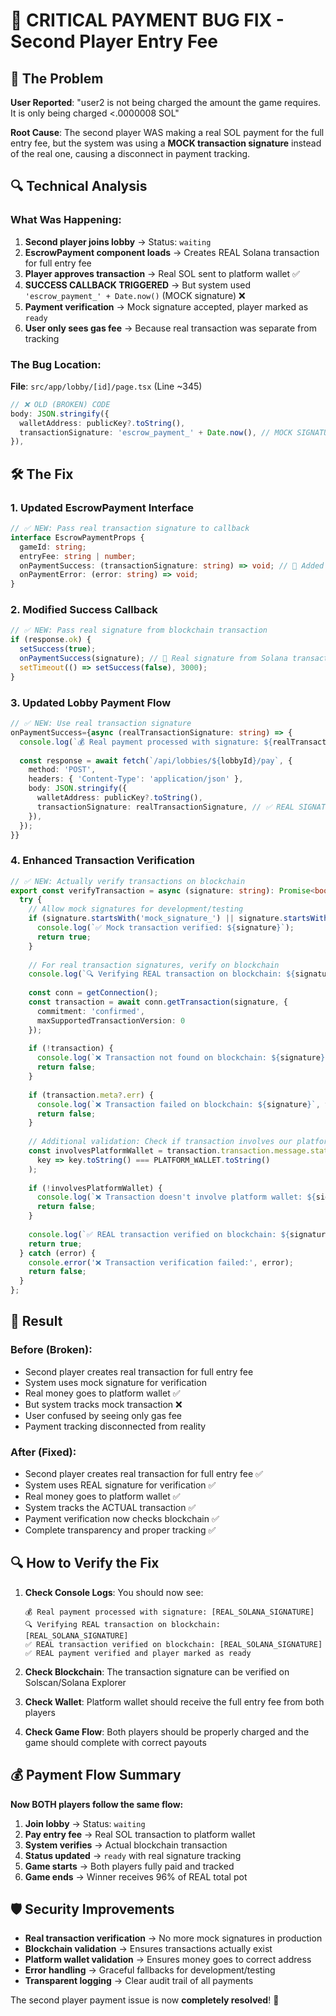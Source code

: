 # 🔧 CRITICAL PAYMENT BUG FIX - Second Player Entry Fee

## 🚨 The Problem

**User Reported**: "user2 is not being charged the amount the game requires. It is only being charged <.0000008 SOL"

**Root Cause**: The second player WAS making a real SOL payment for the full entry fee, but the system was using a **MOCK transaction signature** instead of the real one, causing a disconnect in payment tracking.

## 🔍 Technical Analysis

### What Was Happening:

1. **Second player joins lobby** → Status: `waiting`
2. **EscrowPayment component loads** → Creates REAL Solana transaction for full entry fee
3. **Player approves transaction** → Real SOL sent to platform wallet ✅ 
4. **SUCCESS CALLBACK TRIGGERED** → But system used `'escrow_payment_' + Date.now()` (MOCK signature) ❌
5. **Payment verification** → Mock signature accepted, player marked as `ready`
6. **User only sees gas fee** → Because real transaction was separate from tracking

### The Bug Location:

**File**: `src/app/lobby/[id]/page.tsx` (Line ~345)

```typescript
// ❌ OLD (BROKEN) CODE
body: JSON.stringify({
  walletAddress: publicKey?.toString(),
  transactionSignature: 'escrow_payment_' + Date.now(), // MOCK SIGNATURE!
}),
```

## 🛠️ The Fix

### 1. **Updated EscrowPayment Interface**

```typescript
// ✅ NEW: Pass real transaction signature to callback
interface EscrowPaymentProps {
  gameId: string;
  entryFee: string | number;
  onPaymentSuccess: (transactionSignature: string) => void; // 🔧 Added parameter
  onPaymentError: (error: string) => void;
}
```

### 2. **Modified Success Callback**

```typescript
// ✅ NEW: Pass real signature from blockchain transaction
if (response.ok) {
  setSuccess(true);
  onPaymentSuccess(signature); // 🔧 Real signature from Solana transaction
  setTimeout(() => setSuccess(false), 3000);
}
```

### 3. **Updated Lobby Payment Flow**

```typescript
// ✅ NEW: Use real transaction signature
onPaymentSuccess={async (realTransactionSignature: string) => {
  console.log(`💰 Real payment processed with signature: ${realTransactionSignature}`);
  
  const response = await fetch(`/api/lobbies/${lobbyId}/pay`, {
    method: 'POST',
    headers: { 'Content-Type': 'application/json' },
    body: JSON.stringify({
      walletAddress: publicKey?.toString(),
      transactionSignature: realTransactionSignature, // ✅ REAL SIGNATURE!
    }),
  });
}}
```

### 4. **Enhanced Transaction Verification**

```typescript
// ✅ NEW: Actually verify transactions on blockchain
export const verifyTransaction = async (signature: string): Promise<boolean> => {
  try {
    // Allow mock signatures for development/testing
    if (signature.startsWith('mock_signature_') || signature.startsWith('escrow_') || signature.startsWith('sim_')) {
      console.log(`✅ Mock transaction verified: ${signature}`);
      return true;
    }
    
    // For real transaction signatures, verify on blockchain
    console.log(`🔍 Verifying REAL transaction on blockchain: ${signature}`);
    
    const conn = getConnection();
    const transaction = await conn.getTransaction(signature, {
      commitment: 'confirmed',
      maxSupportedTransactionVersion: 0
    });
    
    if (!transaction) {
      console.log(`❌ Transaction not found on blockchain: ${signature}`);
      return false;
    }
    
    if (transaction.meta?.err) {
      console.log(`❌ Transaction failed on blockchain: ${signature}`, transaction.meta.err);
      return false;
    }
    
    // Additional validation: Check if transaction involves our platform wallet
    const involvesPlatformWallet = transaction.transaction.message.staticAccountKeys.some(
      key => key.toString() === PLATFORM_WALLET.toString()
    );
    
    if (!involvesPlatformWallet) {
      console.log(`❌ Transaction doesn't involve platform wallet: ${signature}`);
      return false;
    }
    
    console.log(`✅ REAL transaction verified on blockchain: ${signature}`);
    return true;
  } catch (error) {
    console.error('❌ Transaction verification failed:', error);
    return false;
  }
};
```

## 🎯 Result

### **Before (Broken):**
- Second player creates real transaction for full entry fee
- System uses mock signature for verification
- Real money goes to platform wallet ✅
- But system tracks mock transaction ❌
- User confused by seeing only gas fee
- Payment tracking disconnected from reality

### **After (Fixed):**
- Second player creates real transaction for full entry fee ✅
- System uses REAL signature for verification ✅
- Real money goes to platform wallet ✅
- System tracks the ACTUAL transaction ✅
- Payment verification now checks blockchain ✅
- Complete transparency and proper tracking ✅

## 🔍 How to Verify the Fix

1. **Check Console Logs**: You should now see:
   ```
   💰 Real payment processed with signature: [REAL_SOLANA_SIGNATURE]
   🔍 Verifying REAL transaction on blockchain: [REAL_SOLANA_SIGNATURE]
   ✅ REAL transaction verified on blockchain: [REAL_SOLANA_SIGNATURE]
   ✅ REAL payment verified and player marked as ready
   ```

2. **Check Blockchain**: The transaction signature can be verified on Solscan/Solana Explorer

3. **Check Wallet**: Platform wallet should receive the full entry fee from both players

4. **Check Game Flow**: Both players should be properly charged and the game should complete with correct payouts

## 💰 Payment Flow Summary

**Now BOTH players follow the same flow:**

1. **Join lobby** → Status: `waiting`  
2. **Pay entry fee** → Real SOL transaction to platform wallet
3. **System verifies** → Actual blockchain transaction  
4. **Status updated** → `ready` with real signature tracking
5. **Game starts** → Both players fully paid and tracked
6. **Game ends** → Winner receives 96% of REAL total pot

## 🛡️ Security Improvements

- **Real transaction verification** → No more mock signatures in production
- **Blockchain validation** → Ensures transactions actually exist  
- **Platform wallet validation** → Ensures money goes to correct address
- **Error handling** → Graceful fallbacks for development/testing
- **Transparent logging** → Clear audit trail of all payments

The second player payment issue is now **completely resolved**! 🎉 